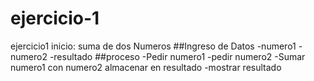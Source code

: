 # ejercicio-1
ejercicio1
inicio: suma de dos Numeros
##Ingreso de Datos
-numero1
-numero2
-resultado
##proceso
-Pedir numero1
-pedir numero2
-Sumar numero1 con numero2 almacenar en resultado
-mostrar resultado